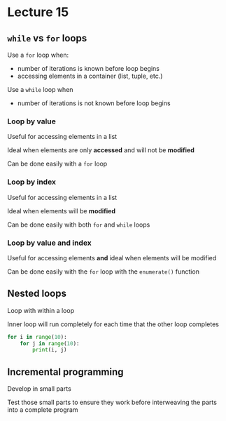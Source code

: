 # Lecture 15

## `while` vs `for` loops

Use a `for` loop when:

- number of iterations is known before loop begins
- accessing elements in a container (list, tuple, etc.)

Use a `while` loop when

- number of iterations is not known before loop begins

### Loop by value

Useful for accessing elements in a list

Ideal when elements are only **accessed** and will not be **modified**

Can be done easily with a `for` loop

### Loop by index

Useful for accessing elements in a list

Ideal when elements will be **modified**

Can be done easily with both `for` and `while` loops

### Loop by value and index

Useful for accessing elements **and** ideal when elements will be modified

Can be done easily with the `for` loop with the `enumerate()` function

## Nested loops

Loop with within a loop

Inner loop will run completely for each time that the other loop completes

```python
for i in range(10):
	for j in range(10):
		print(i, j)
```

## Incremental programming

Develop in small parts

Test those small parts to ensure they work before interweaving the parts into a complete program